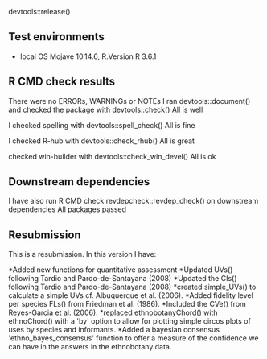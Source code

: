 devtools::release()

## Test environments
* local OS Mojave 10.14.6, R.Version R 3.6.1 

## R CMD check results
There were no ERRORs, WARNINGs or NOTEs
I ran devtools::document() 
and 
checked the package with devtools::check()
All is well

I checked spelling with devtools::spell_check()
All is fine

I checked R-hub with devtools::check_rhub()
All is great

checked win-builder with devtools::check_win_devel()
All is ok

## Downstream dependencies
I have also run R CMD check revdepcheck::revdep_check() on downstream dependencies 
All packages passed 

## Resubmission
This is a resubmission. In this version I have:

*Added new functions for quantitative assessment
*Updated UVs() following Tardio and Pardo-de-Santayana (2008)
*Updated the CIs() following Tardio and Pardo-de-Santayana (2008)
*created simple_UVs() to calculate a simple UVs cf. Albuquerque et al. (2006).
*Added fidelity level per species FLs() from Friedman et al. (1986).
*Included the CVe() from Reyes-Garcia et al. (2006).
*replaced ethnobotanyChord() with ethnoChord() with a 'by' option to allow for plotting simple circos plots of uses by species and informants.
*Added a bayesian consensus 'ethno_bayes_consensus' function to offer a measure of the confidence we can have in the answers in the ethnobotany data.
